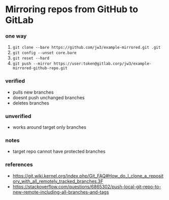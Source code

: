 Mirroring repos from GitHub to GitLab
===

### one way
1. `git clone --bare https://github.com/jw3/example-mirrored.git .git`
2. `git config --unset core.bare`
3. `git reset --hard`
4. `git push --mirror https://user:token@gitlab.corp/jw3/example-mirrored-github-repo.git`

### verified
- pulls new branches
- doesnt push unchanged branches
- deletes branches

### unverified
- works around target only branches

### notes
- target repo cannot have protected branches

### references
- https://git.wiki.kernel.org/index.php/Git_FAQ#How_do_I_clone_a_repository_with_all_remotely_tracked_branches.3F
- https://stackoverflow.com/questions/6865302/push-local-git-repo-to-new-remote-including-all-branches-and-tags
